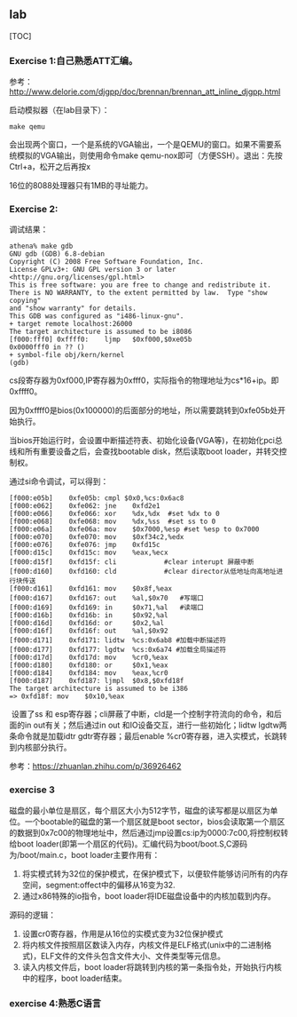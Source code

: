 ## lab

[TOC]

### Exercise 1:自己熟悉ATT汇编。

参考：http://www.delorie.com/djgpp/doc/brennan/brennan_att_inline_djgpp.html



启动模拟器（在lab目录下）：

```
make qemu
```

会出现两个窗口，一个是系统的VGA输出，一个是QEMU的窗口。如果不需要系统模拟的VGA输出，则使用命令make qemu-nox即可（方便SSH）。退出：先按Ctrl+a，松开之后再按x



16位的8088处理器只有1MB的寻址能力。



### Exercise 2:

调试结果：

```
athena% make gdb
GNU gdb (GDB) 6.8-debian
Copyright (C) 2008 Free Software Foundation, Inc.
License GPLv3+: GNU GPL version 3 or later <http://gnu.org/licenses/gpl.html>
This is free software: you are free to change and redistribute it.
There is NO WARRANTY, to the extent permitted by law.  Type "show copying"
and "show warranty" for details.
This GDB was configured as "i486-linux-gnu".
+ target remote localhost:26000
The target architecture is assumed to be i8086
[f000:fff0] 0xffff0:	ljmp   $0xf000,$0xe05b
0x0000fff0 in ?? ()
+ symbol-file obj/kern/kernel
(gdb) 
```

cs段寄存器为0xf000,IP寄存器为0xfff0，实际指令的物理地址为cs*16+ip。即 0xffff0。

因为0xffff0是bios(0x100000)的后面部分的地址，所以需要跳转到0xfe05b处开始执行。

当bios开始运行时，会设置中断描述符表、初始化设备(VGA等)，在初始化pci总线和所有重要设备之后，会查找bootable disk，然后读取boot loader，并转交控制权。

通过si命令调试，可以得到：

```
[f000:e05b]    0xfe05b:	cmpl $0x0,%cs:0x6ac8
[f000:e062]    0xfe062: jne    0xfd2e1
[f000:e066]    0xfe066: xor    %dx,%dx  #set %dx to 0
[f000:e068]    0xfe068: mov    %dx,%ss  #set ss to 0
[f000:e06a]    0xfe06a: mov    $0x7000,%esp #set %esp to 0x7000
[f000:e070]    0xfe070: mov    $0xf34c2,%edx
[f000:e076]    0xfe076: jmp    0xfd15c
[f000:d15c]    0xfd15c: mov    %eax,%ecx
[f000:d15f]    0xfd15f: cli            #clear interupt 屏蔽中断
[f000:d160]    0xfd160: cld            #clear director从低地址向高地址进行块传送
[f000:d161]    0xfd161: mov    $0x8f,%eax
[f000:d167]    0xfd167: out    %al,$0x70   #写端口
[f000:d169]    0xfd169: in     $0x71,%al   #读端口
[f000:d16b]    0xfd16b: in     $0x92,%al
[f000:d16d]    0xfd16d: or     $0x2,%al
[f000:d16f]    0xfd16f: out    %al,$0x92
[f000:d171]    0xfd171: lidtw  %cs:0x6ab8 #加载中断描述符
[f000:d177]    0xfd177: lgdtw  %cs:0x6a74 #加载全局描述符
[f000:d17d]    0xfd17d: mov    %cr0,%eax
[f000:d180]    0xfd180: or     $0x1,%eax
[f000:d184]    0xfd184: mov    %eax,%cr0
[f000:d187]    0xfd187: ljmpl  $0x8,$0xfd18f
The target architecture is assumed to be i386
=> 0xfd18f:	mov    $0x10,%eax
```

​    设置了ss 和 esp寄存器；cli屏蔽了中断，cld是一个控制字符流向的命令，和后面的in out有关；然后通过in out 和IO设备交互，进行一些初始化；lidtw lgdtw两条命令就是加载idtr gdtr寄存器；最后enable %cr0寄存器，进入实模式，长跳转到内核部分执行。

参考：https://zhuanlan.zhihu.com/p/36926462



### exercise 3

磁盘的最小单位是扇区，每个扇区大小为512字节，磁盘的读写都是以扇区为单位。一个bootable的磁盘的第一个扇区就是boot sector，bios会读取第一个扇区的数据到0x7c00的物理地址中，然后通过jmp设置cs:ip为0000:7c00,将控制权转给boot loader(即第一个扇区的代码)。汇编代码为boot/boot.S,C源码为/boot/main.c，boot loader主要作用有：

1. 将实模式转为32位的保护模式，在保护模式下，以便软件能够访问所有的内存空间，segment:offect中的偏移从16变为32.
2. 通过x86特殊的io指令，boot loader将IDE磁盘设备中的内核加载到内存。

源码的逻辑：

1. 设置cr0寄存器，作用是从16位的实模式变为32位保护模式
2. 将内核文件按照扇区数读入内存，内核文件是ELF格式(unix中的二进制格式)，ELF文件的文件头包含文件大小、文件类型等元信息。
3. 读入内核文件后，boot loader将跳转到内核的第一条指令处，开始执行内核中的程序，boot loader结束。



### exercise 4:熟悉C语言

###  

